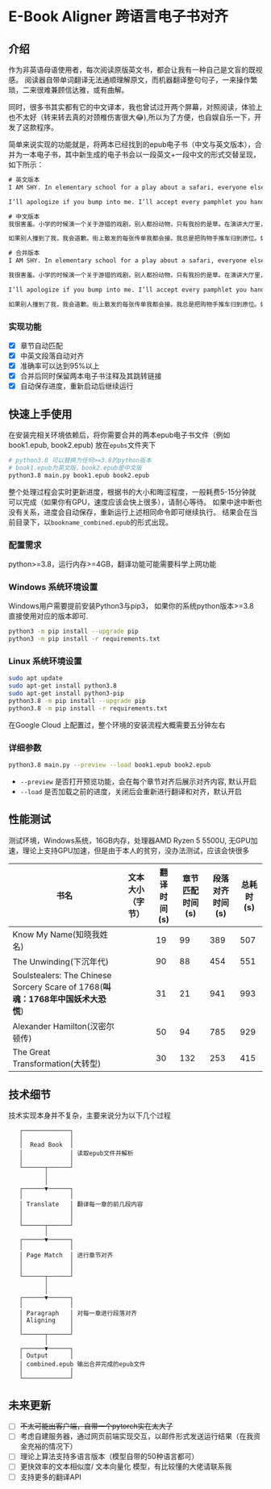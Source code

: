# E-Book Aligner 跨语言电子书对齐
## 介绍

作为非英语母语使用者，每次阅读原版英文书，都会让我有一种自己是文盲的既视感。 阅读器自带单词翻译无法通顺理解原文，而机器翻译整句句子，一来操作繁琐，二来很难兼顾信达雅，或有曲解。

同时，很多书其实都有它的中文译本，我也曾试过开两个屏幕，对照阅读，体验上也不太好（转来转去真的对颈椎伤害很大:joy:),所以为了方便，也自娱自乐一下，开发了这款程序。

简单来说实现的功能就是，将两本已经找到的epub电子书（中文与英文版本），合并为一本电子书，其中新生成的电子书会以一段英文+一段中文的形式交替呈现，如下所示：

```tex
# 英文版本
I AM SHY. In elementary school for a play about a safari, everyone else was an animal. I was grass. I’ve never asked a question in a large lecture hall. 

I’ll apologize if you bump into me. I’ll accept every pamphlet you hand out on the street. I’ve always rolled my shopping cart back to its place of origin. If there’s no more half-and-half on the counter at the coffee shop, I’ll drink my coffee black. If I sleep over, the blankets will look like they’ve never been touched.
```

```tex
# 中文版本
我很害羞。小学的时候演一个关于游猎的戏剧，别人都扮动物，只有我扮的是草。在演讲大厅里，我从未问过任何问题。在体育课上，我总是躲在角落里。

如果别人撞到了我，我会道歉。街上散发的每张传单我都会接。我总是把购物手推车归到原位。如果咖啡店柜台上的调味奶用完了，我就喝黑咖啡。如果我在别人家过夜，毯子看起来就像没碰过一样平整。
```

```tex
# 合并版本
I AM SHY. In elementary school for a play about a safari, everyone else was an animal. I was grass. I’ve never asked a question in a large lecture hall. 

我很害羞。小学的时候演一个关于游猎的戏剧，别人都扮动物，只有我扮的是草。在演讲大厅里，我从未问过任何问题。在体育课上，我总是躲在角落里。

I’ll apologize if you bump into me. I’ll accept every pamphlet you hand out on the street. I’ve always rolled my shopping cart back to its place of origin. If there’s no more half-and-half on the counter at the coffee shop, I’ll drink my coffee black. If I sleep over, the blankets will look like they’ve never been touched.

如果别人撞到了我，我会道歉。街上散发的每张传单我都会接。我总是把购物手推车归到原位。如果咖啡店柜台上的调味奶用完了，我就喝黑咖啡。如果我在别人家过夜，毯子看起来就像没碰过一样平整。
```

### 实现功能

- [x] 章节自动匹配
- [x] 中英文段落自动对齐
- [x] 准确率可以达到95%以上
- [x] 合并后同时保留两本电子书注释及其跳转链接
- [x] 自动保存进度，重新启动后继续运行

## 快速上手使用

在安装完相关环境依赖后，将你需要合并的两本epub电子书文件（例如book1.epub, book2.epub) 放在`epubs`文件夹下
```bash
# python3.8 可以替换为任何>=3.8的python版本
# book1.epub为英文版，book2.epub是中文版
python3.8 main.py book1.epub book2.epub
```
整个处理过程会实时更新进度，根据书的大小和晦涩程度，一般耗费5-15分钟就可以完成（如果你有GPU，速度应该会快上很多），请耐心等待。
如果中途中断也没有关系，进度会自动保存，重新运行上述相同命令即可继续执行。
结果会在当前目录下，以`bookname_combined.epub`的形式出现。

### 配置需求
python>=3.8，运行内存>=4GB，翻译功能可能需要科学上网功能
### Windows 系统环境设置
Windows用户需要提前安装Python3与pip3，
如果你的系统python版本>=3.8 直接使用对应的版本即可. 

```bash
python3 -m pip install --upgrade pip
python3 -m pip install -r requirements.txt
```
### Linux 系统环境设置
```bash
sudo apt update
sudo apt-get install python3.8
sudo apt-get install python3-pip
python3.8 -m pip install --upgrade pip
python3.8 -m pip install -r requirements.txt
```
在Google Cloud 上配置过，整个环境的安装流程大概需要五分钟左右

### 详细参数

```bash
python3.8 main.py --preview --load book1.epub book2.epub
```



* `--preview` 是否打开预览功能，会在每个章节对齐后展示对齐内容, 默认开启
* `--load` 是否加载之前的进度，关闭后会重新进行翻译和对齐，默认开启

## 性能测试

测试环境，Windows系统，16GB内存，处理器AMD Ryzen 5 5500U, 无GPU加速，理论上支持GPU加速，但是由于本人的贫穷，没办法测试，应该会快很多

| 书名                                                         | 文本大小（字节） | 翻译时间(s) | 章节匹配时间(s) | 段落对齐时间(s) | 总耗时(s) |
| ------------------------------------------------------------ | ---------------- | ----------- | --------------- | --------------- | --------- |
| Know My Name(知晓我姓名)                                     |                  | 19          | 99              | 389             | 507       |
| The Unwinding(下沉年代)                                      |                  | 90          | 88              | 454             | 551       |
| Soulstealers: The Chinese Sorcery Scare of 1768(**叫魂：1768年中国妖术大恐慌**) |                  | 31          | 21              | 941             | 993       |
| Alexander Hamilton(汉密尔顿传)                               |                  | 50          | 94              | 785             | 929       |
| The Great Transformation(大转型)                             |                  | 30          | 132             | 253             | 415       |

## 技术细节

技术实现本身并不复杂，主要来说分为以下几个过程

```
   ┌─────────────┐
   │             │
   │  Read Book  │ 
   │             │ 读取epub文件并解析
   │             │
   └──────┬──────┘
          │
          │
   ┌──────▼──────┐
   │             │
   │ Translate   │ 翻译每一章的前几段内容
   │             │
   │             │
   └──────┬──────┘
          │
   ┌──────▼──────┐
   │             │
   │ Page Match  │ 进行章节对齐
   │             │
   │             │
   └──────┬──────┘
          │
          │
   ┌──────▼──────┐
   │             │
   │ Paragraph   │ 对每一章进行段落对齐
   │ Aligning    │
   │             │
   └──────┬──────┘
          │
   ┌──────▼──────┐
   │ Output      │
   │ combined.epub 输出合并完成的epub文件
   │             │
   └─────────────┘
```



## 未来更新

- [ ] ~~不太可能出客户端，自带一个pytorch实在太大了~~
- [ ] 考虑自建服务器，通过网页前端实现交互，以邮件形式发送运行结果（在我资金充裕的情况下）
- [ ] 理论上算法支持多语言版本（模型自带的50种语言都可）
- [ ] 更快效率的文本相似度/ 文本向量化 模型，有比较懂的大佬请联系我
- [ ] 支持更多的翻译API
